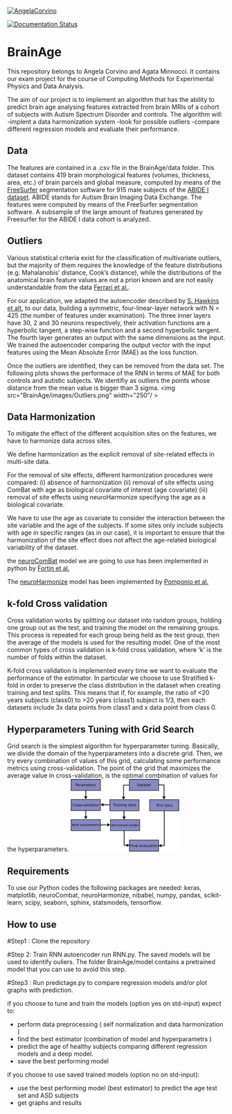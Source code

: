 
[![AngelaCorvino](https://circleci.com/gh/AngelaCorvino/BrainAge.svg?style=shield)](https://app.circleci.com/pipelines/github/AngelaCorvino/BrainAge?branch=main&filter=all)

[![Documentation Status](https://readthedocs.org/projects/brainage/badge/?version=latest)](https://brainage.readthedocs.io/en/latest/?badge=latest)


# BrainAge

This repository belongs to Angela Corvino and Agata Minnocci. It contains our exam project for the course of Computing Methods for Experimental Physics and Data Analysis.

The aim of our project is to implement an algorithm that has the ability to predict brain age analysing features extracted from brain MRIs of a cohort of subjects with Autism Spectrum Disorder and controls. The algorithm will:
-implent a data harmonization system
-look for possible outliers 
-compare different regression models and evaluate their performance.

## Data

The features are contained in a .csv file in the BrainAge/data folder.
This dataset contains 419 brain morphological features (volumes, thickness, area, etc.) of brain parcels and global measure, computed by means of the [FreeSurfer](https://surfer.nmr.mgh.harvard.edu/) segmentation software for 915 male subjects of the [ABIDE I dataset](http://fcon_1000.projects.nitrc.org/indi/abide/). ABIDE stands for Autism Brain Imaging Data Exchange.
The features were computed by means of the FreeSurfer segmentation software. A subsample of the large amount of features generated by Freesurfer for the ABIDE I data cohort is analyzed.

## Outliers
Various statistical criteria exist for the classification of multivariate outliers, but the majority of them requires the knowledge of the feature distributions (e.g. Mahalanobis’ distance, Cook’s distance), while the distributions of the anatomical brain feature values are not a priori known and are not easily understandable from the data [Ferrari et al.](https://pubmed.ncbi.nlm.nih.gov/32972657/).

For our application, we adapted the autoencoder described by [S. Hawkins et alt.](https://link.springer.com/content/pdf/10.1007/3-540-46145-0_17.pdf) to our data, building a symmetric, four-linear-layer network with N = 425 (the number of features under examination). The three inner layers have 30, 2 and 30 neurons respectively, their activation functions are a hyperbolic tangent, a step-wise function and a second hyperbolic tangent. The fourth layer generates an output with the same dimensions as the input. We trained the autoencoder comparing the output vector with the input features using the Mean Absolute Error (MAE) as the loss function.

Once the outliers are identified, they can be removed from the data set.
The following plots shows the performace of the RNN in terms of MAE for both controls and autistic subjects. We identifiy as outliers the points whose distance from the mean value is bigger than 3 sigma.
 <img src="BrainAge/images/Outliers.png" width="250"/ >


## Data Harmonization 

To mitigate the effect of the different acquisition sites on the features, we have to harmonize data across sites. 

We define harmonization as the explicit removal of site-related effects in multi-site data.

For the removal of site effects, different harmonization procedures were compared:
(i) absence of harmonization
(ii) removal of site effects using ComBat with age as biological covariate of interest (age covariate)
(iii) removal of site effects using neuroHarmonize specifying the age as a biological covariate.

We have to use the age as covariate to consider the interaction between the site variable and the age of the subjects.
If some sites only include subjects with age in specific ranges (as in our case), it is important to ensure that the harmonization of the site effect does not affect the age-related biological variability of the dataset.

the [neuroComBat](https://github.com/Jfortin1/neuroCombat) model we are going to use has been implemented in python by [Fortin et al.](https://www.sciencedirect.com/science/article/abs/pii/S105381191730931X)

The [neuroHarmonize](https://github.com/rpomponio/neuroHarmonize) model has been implemented by [Pomponio et al.](https://www.sciencedirect.com/science/article/pii/S1053811919310419?via%3Dihub)

## k-fold Cross validation

Cross validation works by splitting our dataset into random groups, holding one group out as the test, and training the model on the remaining groups. This process is repeated for each group being held as the test group, then the average of the models is used for the resulting model.
One of the most common types of cross validation is k-fold cross validation, where ‘k’ is the number of folds within the dataset.

K-fold cross validation is implemented every time we want to evaluate the performance of the estimator. In particular we choose to use Stratified k-fold in order to preserve the class distribution in the dataset when creating  training and test splits.
 This means that if, for example, the ratio of <20 years subjects (class0) to >20 years (class1) subject is 1/3, then each datasets  include 3x data points from class1 and x data point from class 0.
 
 ## Hyperparameters Tuning with Grid Search
Grid search is the simplest algorithm for hyperparameter tuning. Basically, we divide the domain of the hyperparameters into a discrete grid. Then, we try every combination of values of this grid, calculating some performance metrics using cross-validation. The point of the grid that maximizes the average value in cross-validation, is the optimal combination of values for the hyperparameters.
 <img src="BrainAge/images/grid_search_workflow.png" width="250"/>

## Requirements

To use our Python codes the following packages are needed: keras, matplotlib, neuroCombat, neuroHarmonize, nibabel, numpy, pandas, scikit-learn, scipy, seaborn, sphinx, statsmodels, tensorflow.

## How to use

#Step1 : Clone the repository

#Step 2: Train RNN autoencoder run RNN.py. The saved models will be used to identify ouliers. The folder BrainAge/model contains a pretrained model that you can use to avoid this step.

#Step3 : Run predictage.py to compare regression models and/or plot graphs with prediction.

if you choose to tune and train the models (option yes on std-input) expect to:
- perform data preprocessing ( self normalization and data harmonization ) 
- find the best estimator (combination of model and hyperparametrs ) 
- predict the age of healthy subjects comparing different regression models and a deep model.
- save the best performing model 

if you choose to use saved trained models (option no on std-input):
- use the best performing model (best estimator) to predict the age test set and ASD subjects
- get graphs and results

